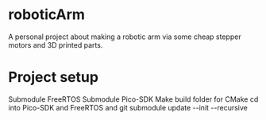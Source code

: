 # roboticArm
A personal project about making a robotic arm via some cheap stepper motors and 3D printed parts.

# Project setup
Submodule FreeRTOS
Submodule Pico-SDK
Make build folder for CMake
cd into Pico-SDK and FreeRTOS and git submodule update --init --recursive
